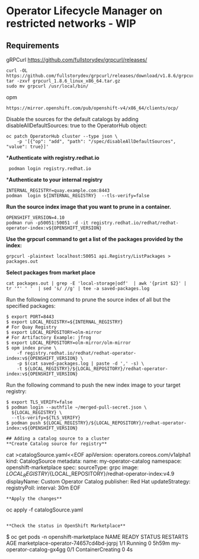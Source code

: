 # Operator Lifecycle Manager on restricted networks - WIP


## Requirements 

gRPCurl
https://github.com/fullstorydev/grpcurl/releases/
```
curl -OL https://github.com/fullstorydev/grpcurl/releases/download/v1.8.6/grpcurl_1.8.6_linux_x86_64.tar.gz
tar -zxvf grpcurl_1.8.6_linux_x86_64.tar.gz
sudo mv grpcurl /usr/local/bin/
```


opm
```
https://mirror.openshift.com/pub/openshift-v4/x86_64/clients/ocp/
```




Disable the sources for the default catalogs by adding disableAllDefaultSources: true to the OperatorHub object:

```
oc patch OperatorHub cluster --type json \
    -p '[{"op": "add", "path": "/spec/disableAllDefaultSources", "value": true}]'
```

***Authenticate with registry.redhat.io**
```
 podman login registry.redhat.io
```
***Authenticate to your internal registry**
```
INTERNAL_REGISTRY=quay.example.com:8443
podman  login ${INTERNAL_REGISTRY}  --tls-verify=false
```
**Run the source index image that you want to prune in a container.**
```
OPENSHIFT_VERSION=4.10
podman run -p50051:50051 -d -it registry.redhat.io/redhat/redhat-operator-index:v${OPENSHIFT_VERSION}
```

**Use the grpcurl command to get a list of the packages provided by the index:**
```
grpcurl -plaintext localhost:50051 api.Registry/ListPackages > packages.out
```

**Select packages from market place**
```
cat packages.out | grep -E 'local-storage|odf'  | awk '{print $2}' | tr '"' ' '  | sed 's/ //g' | tee -a saved-packages.log
```

Run the following command to prune the source index of all but the specified packages:
```
$ export PORT=8443
$ export LOCAL_REGISTRY=${INTERNAL_REGISTRY}
# For Quay Registry 
$ export LOCAL_REPOSITORY=olm-mirror
# For Artifactory Example: jfrog
$ export LOCAL_REPOSITORY=olm-mirror/olm-mirror
$ opm index prune \
    -f registry.redhat.io/redhat/redhat-operator-index:v${OPENSHIFT_VERSION} \
    -p $(cat saved-packages.log | paste -d ',' -s) \
    -t ${LOCAL_REGISTRY}/${LOCAL_REPOSITORY}/redhat-operator-index:v${OPENSHIFT_VERSION}
```

Run the following command to push the new index image to your target registry:
```
$ export TLS_VERIFY=false
$ podman login --authfile ~/merged-pull-secret.json \
  ${LOCAL_REGISTRY} \
  --tls-verify=${TLS_VERIFY} 
$ podman push ${LOCAL_REGISTRY}/${LOCAL_REPOSITORY}/redhat-operator-index:v${OPENSHIFT_VERSION}

## Adding a catalog source to a cluster
**Create Catalog source for registry**
```
cat >catalogSource.yaml<<EOF
apiVersion: operators.coreos.com/v1alpha1
kind: CatalogSource
metadata:
  name: my-operator-catalog 
  namespace: openshift-marketplace 
spec:
  sourceType: grpc
  image: ${LOCAL_REGISTRY}/${LOCAL_REPOSITORY}/redhat-operator-index:v4.9 
  displayName: Custom Operator Catalog
  publisher: Red Hat
  updateStrategy:
    registryPoll: 
      interval: 30m
EOF
```
**Apply the changes**
```
oc apply -f catalogSource.yaml
```

**Check the status in OpenShift Marketplace**
```
$ oc get pods -n openshift-marketplace
NAME                                    READY   STATUS              RESTARTS   AGE
marketplace-operator-74657cd4bd-jqrpj   1/1     Running             0          5h59m
my-operator-catalog-gx4gg               0/1     ContainerCreating   0          4s
```
                             
